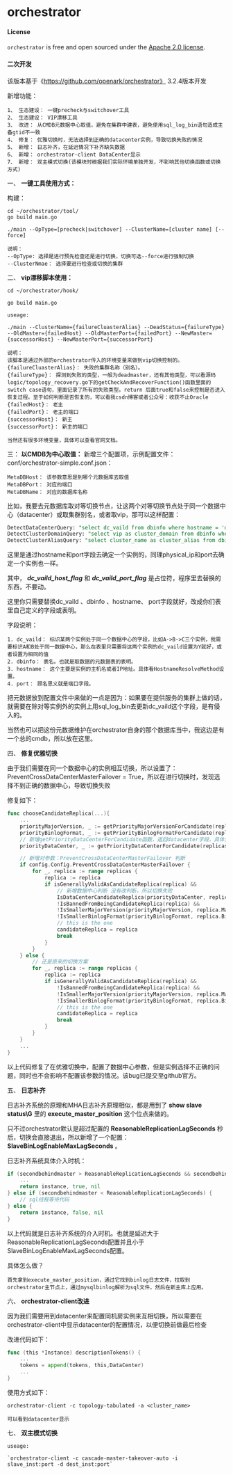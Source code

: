 # orchestrator

#### License

`orchestrator` is free and open sourced under the [Apache 2.0 license](LICENSE).

#### 二次开发

该版本基于《https://github.com/openark/orchestrator》 3.2.4版本开发

新增功能：
```shell
1、 生态建设： 一键precheck与switchover工具
2、 生态建设： VIP漂移工具
3、 改进： 从CMDB元数据中心取值，避免在集群中建表，避免使用sql_log_bin语句造成主备gtid不一致
4、 修复： 优雅切换时，无法选择到正确的datacenter实例，导致切换失败的情况
5、 新增： 日志补齐，在延迟情况下补齐缺失数据
6、 新增： orchestrator-client DataCenter显示
7、 新增： 双主模式切换(该模块时根据我们实际环境单独开发，不影响其他切换函数或切换方式)
```

一、 **一键工具使用方式：** 

构建：

```shell
cd ~/orchestrator/tool/
go build main.go

./main --OpType=[precheck|switchover] --ClusterName=[cluster name] [--force]

说明：
--OpType: 选择是进行预先检查还是进行切换，切换可选--force进行强制切换
--ClusterNmae： 选择要进行检查或切换的集群
```

二、 **vip漂移脚本使用：** 
```shell
cd ~/orchestrator/hook/

go build main.go

useage:

./main --ClusterName={failureCluasterAlias} --DeadStatus={failureType} --OldMaster={failedHost} --OldMasterPort={failedPort} --NewMaster={successorHost} --NewMasterPort={successorPort}

说明：
该脚本是通过外部的orchestrator传入的环境变量来做到vip切换控制的。
{failureCluasterAlias}： 失败的集群名称（别名）。
{failureType}： 探测到失败的类型，一般为deadmaster，还有其他类型，可以看源码logic/topology_recovery.go下的getCheckAndRecoverFunction()函数里面的switch case语句，里面记录了所有的失败类型。return 后面true和false来控制是否进入恢复过程。至于如何判断是否恢复的，可以看我csdn博客或者公众号：收获不止Oracle
{failedHost}： 老主
{failedPort}： 老主的端口
{successorHost}： 新主
{successorPort}： 新主的端口

当然还有很多环境变量，具体可以查看官网文档。
```

三： **以CMDB为中心取值：** 
新增三个配置项，示例配置文件：conf/orchestrator-simple.conf.json：
```shell
MetaDBHost： 该参数意思是到哪个元数据库去取值
MetaDBPort： 对应的端口
MetaDBName： 对应的数据库名称
```

比如，我要去元数据库取对等切换节点，让这两个对等切换节点处于同一个数据中心（datacenter）或取集群别名，或者取vip，那可以这样配置：
```sql
DetectDataCenterQuery: "select dc_vaild from dbinfo where hostname = 'dc_vaild_host_flag' and port = 'dc_vaild_port_flag'"
DetectClusterDomainQuery: "select vip as cluster_domain from dbinfo where hostname = 'dc_vaild_host_flag' and port = 'dc_vaild_port_flag'"
DetectClusterAliasQuery: "select cluster_name as cluster_alias from dbinfo where hostname = 'dc_vaild_host_flag' and port = 'dc_vaild_port_flag'"
```

这里是通过hostname和port字段去确定一个实例的，同理physical_ip和port去确定一个实例也一样。

其中， **_dc_vaild_host_flag_** 和 **_dc_vaild_port_flag_** 是占位符，程序里去替换的东西，不要动。

这里你只需要替换dc_vaild 、dbinfo 、hostname、 port字段就好，改成你们表里自己定义的字段或表明。

字段说明：
```shell
1. dc_vaild： 标识某两个实例处于同一个数据中心的字段，比如A->B->C三个实例，我需要标识A和B处于同一数据中心，那么在表里只需要将这两个实例的dc_vaild设置为Y就好，或者设置为相同的值
2. dbinfo： 表名。也就是取数据的元数据表的表明。
3. hostname： 这个主要是实例的主机名或者IP地址。具体看HostnameResolveMethod设置。
4. port： 顾名思义就是端口字段。
```

把元数据放到配置文件中来做的一点是因为：如果要在提供服务的集群上做的话，就需要在除对等实例外的实例上用sql_log_bin去更新dc_vaild这个字段，是有侵入的。

当然也可以把这份元数据维护在orchestrator自身的那个数据库当中，我这边是有一个总的cmdb，所以放在这里。


四、 **修复优雅切换**

由于我们需要在同一个数据中心的实例相互切换，所以设置了： PreventCrossDataCenterMasterFailover = True，所以在进行切换时，发现选择不到正确的数据中心，导致切换失败

修复如下：

```go
func chooseCandidateReplica(...){
    ...
    priorityMajorVersion, _ := getPriorityMajorVersionForCandidate(replicas)
	priorityBinlogFormat, _ := getPriorityBinlogFormatForCandidate(replicas)
    // 新增getPriorityDataCenterForCandidate函数，返回datacenter字段，具体代码请查看inst/instance_topology.go
    priorityDataCenter, _ := getPriorityDataCenterForCandidate(replicas)

    // 新增对参数：PreventCrossDataCenterMasterFailover 判断
    if config.Config.PreventCrossDataCenterMasterFailover {
        for _, replica := range replicas {
            replica := replica
            if isGenerallyValidAsCandidateReplica(replica) &&
                // 新增数据中心判断 没有改判断，所以切换失败
                IsDataCenterCandidateReplica(priorityDataCenter, replica) &&
                !IsBannedFromBeingCandidateReplica(replica) &&
                !IsSmallerMajorVersion(priorityMajorVersion, replica.MajorVersionString()) &&
                !IsSmallerBinlogFormat(priorityBinlogFormat, replica.Binlog_format) {
                // this is the one
                candidateReplica = replica
                break
            }
	    }
    } else {
        // 还是原来的切换方案
        for _, replica := range replicas {
            replica := replica
            if isGenerallyValidAsCandidateReplica(replica) &&
                !IsBannedFromBeingCandidateReplica(replica) &&
                !IsSmallerMajorVersion(priorityMajorVersion, replica.MajorVersionString()) &&
                !IsSmallerBinlogFormat(priorityBinlogFormat, replica.Binlog_format) {
                // this is the one
                candidateReplica = replica
                break
            }
	    }
    }
    ...
}
```

以上代码修复了在优雅切换中，配置了数据中心参数，但是实例选择不正确的问题，同时也不会影响不配置该参数的情况。该bug已提交至github官方。


五、  **日志补齐** 

日志补齐系统的原理和MHA日志补齐原理相似，都是用到了  **show slave status\G**  里的  **execute_master_position** 这个位点来做的。

只不过orchestrator默认是超过配置的 **ReasonableReplicationLagSeconds** 秒后，切换会直接退出，所以新增了一个配置： **SlaveBinLogEnableMaxLagSeconds** 。

日志补齐系统具体介入时机：

```go
if (secondbehindmaster > ReasonableReplicationLagSeconds && secondbehindmaster < SlaveBinLogEnableMaxLagSeconds) {
    ...
    return instance, true, nil
} else if (secondbehindmaster < ReasonableReplicationLagSeconds) {
    // sql线程等待代码
} else {
    return instance, false, nil
}
```

以上代码就是日志补齐系统的介入时机。也就是延迟大于ReasonableReplicationLagSeconds配置并且小于SlaveBinLogEnableMaxLagSeconds配置。

具体怎么做？
```shell
首先拿到execute_master_position，通过它找到binlog日志文件，拉取到orchestrator主节点上，通过mysqlbinlog解析为sql文件，然后在新主库上应用。
```


六、 **orchestrator-client改进** 

因为我们需要用到datacenter来配置同机房实例来互相切换，所以需要在orchestrator-client中显示datacenter的配置情况，以便切换前做最后检查

改进代码如下：
```go
func (this *Instance) descriptionTokens() {
    ...
    tokens = append(tokens, this,DataCenter)
    ...
}
```

使用方式如下：
```shell
orchestrator-client -c topology-tabulated -a <cluster_name>

可以看到datacenter显示
```



七、 **双主模式切换** 
```shell
useage:

`orchestrator-client -c cascade-master-takeover-auto -i slave_inst:port -d dest_inst:port`

```

